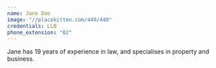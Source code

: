 ```yaml
---
name: Jane Doe
image: "//placekitten.com/440/440"
credentials: LLB
phone_extension: "02"
---
```


Jane has 19 years of experience in law, and specialises in property and business.